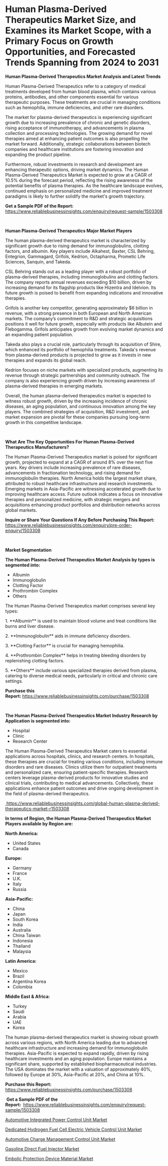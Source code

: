 <p><h1>Human Plasma-Derived Therapeutics Market Size, and Examines its Market Scope, with a Primary Focus on Growth Opportunities, and Forecasted Trends Spanning from 2024 to 2031</h1></p><p><strong>Human Plasma-Derived Therapeutics Market Analysis and Latest Trends</strong></p>
<p><p>Human Plasma-Derived Therapeutics refer to a category of medical treatments developed from human blood plasma, which contains various proteins, antibodies, and other components essential for various therapeutic purposes. These treatments are crucial in managing conditions such as hemophilia, immune deficiencies, and other rare disorders. </p><p>The market for plasma-derived therapeutics is experiencing significant growth due to increasing prevalence of chronic and genetic disorders, rising acceptance of immunotherapy, and advancements in plasma collection and processing technologies. The growing demand for novel therapies aimed at enhancing patient outcomes is also propelling the market forward. Additionally, strategic collaborations between biotech companies and healthcare institutions are fostering innovation and expanding the product pipeline.</p><p>Furthermore, robust investments in research and development are enhancing therapeutic options, driving market dynamics. The Human Plasma-Derived Therapeutics Market is expected to grow at a CAGR of 10.5% during the forecast period, reflecting the rising awareness of the potential benefits of plasma therapies. As the healthcare landscape evolves, continued emphasis on personalized medicine and improved treatment paradigms is likely to further solidify the market's growth trajectory.</p></p>
<p><strong>Get a Sample PDF of the Report:&nbsp;</strong> <a href="https://www.reliablebusinessinsights.com/enquiry/request-sample/1503308?utm_campaign=75&utm_medium=2&utm_source=Github&utm_content=ia&utm_term=08122024&utm_id=human-plasma-derived-therapeutics">https://www.reliablebusinessinsights.com/enquiry/request-sample/1503308</a></p>
<p>&nbsp;</p>
<p><strong>Human Plasma-Derived Therapeutics Major Market Players</strong></p>
<p><p>The human plasma-derived therapeutics market is characterized by significant growth due to rising demand for immunoglobulins, clotting factors, and albumin. Key players include Alkahest, Baxter, CSL Behring, Entegrion, Gammagard, Grifols, Kedrion, Octapharma, Prometic Life Sciences, Sanquin, and Takeda.</p><p>CSL Behring stands out as a leading player with a robust portfolio of plasma-derived therapies, including immunoglobulins and clotting factors. The company reports annual revenues exceeding $10 billion, driven by increasing demand for its flagship products like Hizentra and Idelvion. Its future growth is poised to benefit from expanding indications and innovative therapies.</p><p>Grifols is another key competitor, generating approximately $6 billion in revenue, with a strong presence in both European and North American markets. The company’s commitment to R&D and strategic acquisitions positions it well for future growth, especially with products like Albutein and Flebogamma. Grifols anticipates growth from evolving market dynamics and an expanding patient population.</p><p>Takeda also plays a crucial role, particularly through its acquisition of Shire, which enhanced its portfolio of hemophilia treatments. Takeda's revenue from plasma-derived products is projected to grow as it invests in new therapies and expands its global reach.</p><p>Kedrion focuses on niche markets with specialized products, augmenting its revenue through strategic partnerships and community outreach. The company is also experiencing growth driven by increasing awareness of plasma-derived therapies in emerging markets.</p><p>Overall, the human plasma-derived therapeutics market is expected to witness robust growth, driven by the increasing incidence of chronic diseases, an aging population, and continuous innovation among the key players. The combined strategies of acquisition, R&D investment, and market expansion are pivotal for these companies pursuing long-term growth in this competitive landscape.</p></p>
<p>&nbsp;</p>
<p><strong>What Are The Key Opportunities For Human Plasma-Derived Therapeutics Manufacturers?</strong></p>
<p><p>The Human Plasma-Derived Therapeutics market is poised for significant growth, projected to expand at a CAGR of around 8% over the next five years. Key drivers include increasing prevalence of rare diseases, advancements in fractionation technology, and rising demand for immunoglobulin therapies. North America holds the largest market share, attributed to robust healthcare infrastructure and research investments. Emerging markets in Asia-Pacific are witnessing accelerated growth due to improving healthcare access. Future outlook indicates a focus on innovative therapies and personalized medicine, with strategic mergers and acquisitions enhancing product portfolios and distribution networks across global markets.</p></p>
<p><strong>Inquire or Share Your Questions If Any Before Purchasing This Report:</strong> <a href="https://www.reliablebusinessinsights.com/enquiry/pre-order-enquiry/1503308?utm_campaign=75&utm_medium=2&utm_source=Github&utm_content=ia&utm_term=08122024&utm_id=human-plasma-derived-therapeutics">https://www.reliablebusinessinsights.com/enquiry/pre-order-enquiry/1503308</a></p>
<p>&nbsp;</p>
<p><strong>Market Segmentation</strong></p>
<p><strong>The Human Plasma-Derived Therapeutics Market Analysis by types is segmented into:</strong></p>
<p><ul><li>Albumin</li><li>Immunoglobulin</li><li>Clotting Factor</li><li>Prothrombin Complex</li><li>Others</li></ul></p>
<p><p>The Human Plasma-Derived Therapeutics market comprises several key types: </p><p>1. **Albumin** is used to maintain blood volume and treat conditions like burns and liver disease. </p><p>2. **Immunoglobulin** aids in immune deficiency disorders. </p><p>3. **Clotting Factor** is crucial for managing hemophilia. </p><p>4. **Prothrombin Complex** helps in treating bleeding disorders by replenishing clotting factors. </p><p>5. **Others** include various specialized therapies derived from plasma, catering to diverse medical needs, particularly in critical and chronic care settings.</p></p>
<p><strong>Purchase this Report:&nbsp;</strong><a href="https://www.reliablebusinessinsights.com/purchase/1503308?utm_campaign=75&utm_medium=2&utm_source=Github&utm_content=ia&utm_term=08122024&utm_id=human-plasma-derived-therapeutics">https://www.reliablebusinessinsights.com/purchase/1503308</a></p>
<p>&nbsp;</p>
<p><strong>The Human Plasma-Derived Therapeutics Market Industry Research by Application is segmented into:</strong></p>
<p><ul><li>Hospital</li><li>Clinic</li><li>Research Center</li></ul></p>
<p><p>The Human Plasma-Derived Therapeutics Market caters to essential applications across hospitals, clinics, and research centers. In hospitals, these therapies are crucial for treating various conditions, including immune disorders and rare diseases. Clinics utilize them for outpatient treatments and personalized care, ensuring patient-specific therapies. Research centers leverage plasma-derived products for innovative studies and clinical trials, contributing to medical advancements. Collectively, these applications enhance patient outcomes and drive ongoing development in the field of plasma-derived therapeutics.</p></p>
<p><a href="https://www.reliablebusinessinsights.com/global-human-plasma-derived-therapeutics-market-r1503308?utm_campaign=75&utm_medium=2&utm_source=Github&utm_content=ia&utm_term=08122024&utm_id=human-plasma-derived-therapeutics">&nbsp;https://www.reliablebusinessinsights.com/global-human-plasma-derived-therapeutics-market-r1503308</a></p>
<p><strong>In terms of Region, the Human Plasma-Derived Therapeutics Market Players available by Region are:</strong></p>
<p>
    <p> <strong> North America: </strong>
        <ul>
            <li>United States</li>
            <li>Canada</li>
        </ul>
        </p> 
    <p> <strong> Europe: </strong>
        <ul>
            <li>Germany</li>
            <li>France</li>
            <li>U.K.</li>
            <li>Italy</li>
            <li>Russia</li>
        </ul>
        </p> 
    <p> <strong> Asia-Pacific: </strong>
        <ul>
            <li>China</li>
            <li>Japan</li>
            <li>South Korea</li>
            <li>India</li>
            <li>Australia</li>
            <li>China Taiwan</li>
            <li>Indonesia</li>
            <li>Thailand</li>
            <li>Malaysia</li>
        </ul>
        </p> 
    <p> <strong> Latin America: </strong>
        <ul>
            <li>Mexico</li>
            <li>Brazil</li>
            <li>Argentina Korea</li>
            <li>Colombia</li>
        </ul>
        </p> 
    <p> <strong> Middle East & Africa: </strong>
        <ul>
            <li>Turkey</li>
            <li>Saudi</li>
            <li>Arabia</li>
            <li>UAE</li>
            <li>Korea</li>
        </ul>
    </p>
    </p>
<p><p>The human plasma-derived therapeutics market is showing robust growth across various regions, with North America leading due to advanced healthcare infrastructure and increasing demand for immunoglobulin therapies. Asia-Pacific is expected to expand rapidly, driven by rising healthcare investments and an aging population. Europe maintains a significant share, supported by established biopharmaceutical industries. The USA dominates the market with a valuation of approximately 40%, followed by Europe at 30%, Asia-Pacific at 20%, and China at 10%.</p></p>
<p><strong>Purchase this Report: </strong><a href="https://www.reliablebusinessinsights.com/purchase/1503308?utm_campaign=75&utm_medium=2&utm_source=Github&utm_content=ia&utm_term=08122024&utm_id=human-plasma-derived-therapeutics">https://www.reliablebusinessinsights.com/purchase/1503308</a></p>
<p>&nbsp;<strong>Get a Sample PDF of the Report:&nbsp;&nbsp;</strong><a href="https://www.reliablebusinessinsights.com/enquiry/request-sample/1503308?utm_campaign=75&utm_medium=2&utm_source=Github&utm_content=ia&utm_term=08122024&utm_id=human-plasma-derived-therapeutics">https://www.reliablebusinessinsights.com/enquiry/request-sample/1503308</a></p>
<p><strong></strong></p>
<p><p><a href="https://www.linkedin.com/pulse/th-score-market-0ptye?utm_campaign=75&utm_medium=2&utm_source=Github&utm_content=ia&utm_term=08122024&utm_id=human-plasma-derived-therapeutics">Automotive Integrated Power Control Unit Market</a></p><p><a href="https://www.linkedin.com/pulse/th-score-market-0ptye?utm_campaign=75&utm_medium=2&utm_source=Github&utm_content=ia&utm_term=08122024&utm_id=human-plasma-derived-therapeutics">Dedicated Hydrogen Fuel Cell Electric Vehicle Control Unit Market</a></p><p><a href="https://www.linkedin.com/pulse/th-score-market-0ptye?utm_campaign=75&utm_medium=2&utm_source=Github&utm_content=ia&utm_term=08122024&utm_id=human-plasma-derived-therapeutics">Automotive Charge Management Control Unit Market</a></p><p><a href="https://github.com/skerretflossie9297/Market-Research-Report-List-1/blob/main/gasoline-direct-fuel-injector-market.md?utm_campaign=75&utm_medium=2&utm_source=Github&utm_content=ia&utm_term=08122024&utm_id=human-plasma-derived-therapeutics">Gasoline Direct Fuel Injector Market</a></p><p><a href="https://github.com/shondapmbau/Market-Research-Report-List-1/blob/main/embolic-protection-device-material-market.md?utm_campaign=75&utm_medium=2&utm_source=Github&utm_content=ia&utm_term=08122024&utm_id=human-plasma-derived-therapeutics">Embolic Protection Device Material Market</a></p></p>